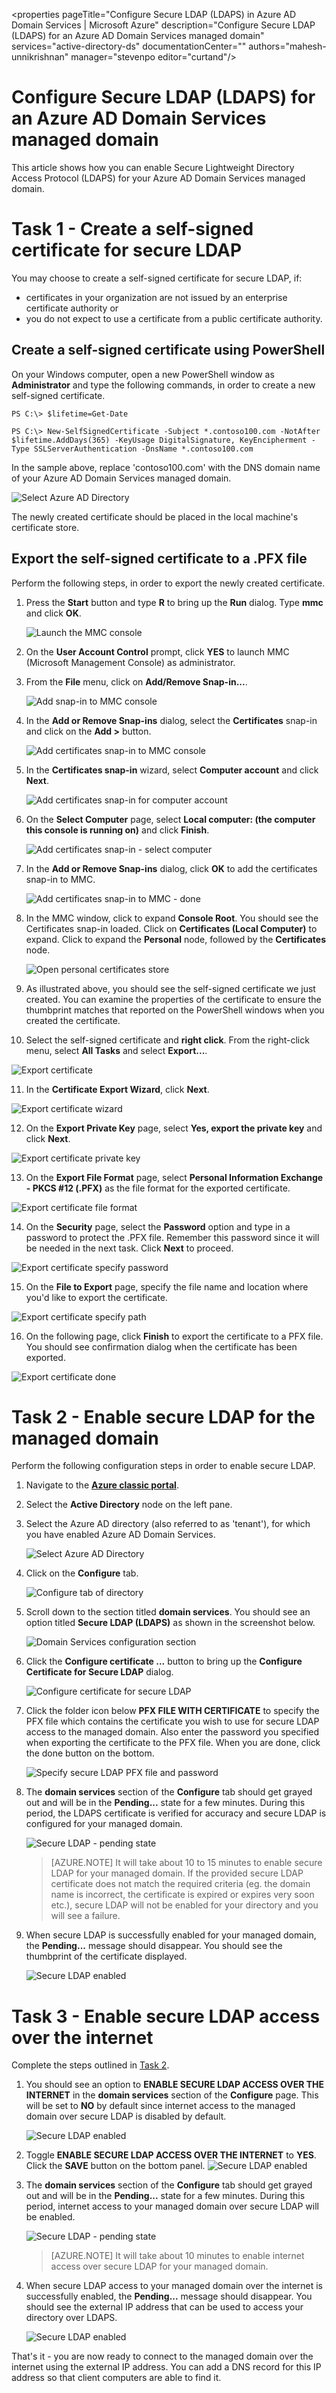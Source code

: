 <properties
	pageTitle="Configure Secure LDAP (LDAPS) in Azure AD Domain Services | Microsoft Azure"
	description="Configure Secure LDAP (LDAPS) for an Azure AD Domain Services managed domain"
	services="active-directory-ds"
	documentationCenter=""
	authors="mahesh-unnikrishnan"
	manager="stevenpo
	editor="curtand"/>

<tags
	ms.service="active-directory-ds"
	ms.workload="identity"
	ms.tgt_pltfrm="na"
	ms.devlang="na"
	ms.topic="article"
	ms.date="04/18/2016"
	ms.author="maheshu"/>

# Configure Secure LDAP (LDAPS) for an Azure AD Domain Services managed domain
This article shows how you can enable Secure Lightweight Directory Access Protocol (LDAPS) for your Azure AD Domain Services managed domain.


# Task 1 - Create a self-signed certificate for secure LDAP
You may choose to create a self-signed certificate for secure LDAP, if:

- certificates in your organization are not issued by an enterprise certificate authority or
- you do not expect to use a certificate from a public certificate authority.

## Create a self-signed certificate using PowerShell
On your Windows computer, open a new PowerShell window as **Administrator** and type the following commands, in order to create a new self-signed certificate.

    PS C:\> $lifetime=Get-Date

    PS C:\> New-SelfSignedCertificate -Subject *.contoso100.com -NotAfter $lifetime.AddDays(365) -KeyUsage DigitalSignature, KeyEncipherment -Type SSLServerAuthentication -DnsName *.contoso100.com

In the sample above, replace 'contoso100.com' with the DNS domain name of your Azure AD Domain Services managed domain.

![Select Azure AD Directory](./media/active-directory-domain-services-admin-guide/secure-ldap-powershell-create-self-signed-cert.png)

The newly created certificate should be placed in the local machine's certificate store.

## Export the self-signed certificate to a .PFX file
Perform the following steps, in order to export the newly created certificate.

1. Press the **Start** button and type **R** to bring up the **Run** dialog. Type **mmc** and click **OK**.

    ![Launch the MMC console](./media/active-directory-domain-services-admin-guide/secure-ldap-start-run.png)

2. On the **User Account Control** prompt, click **YES** to launch MMC (Microsoft Management Console) as administrator.

3. From the **File** menu, click on **Add/Remove Snap-in...**.

    ![Add snap-in to MMC console](./media/active-directory-domain-services-admin-guide/secure-ldap-add-snapin.png)

4. In the **Add or Remove Snap-ins** dialog, select the **Certificates** snap-in and click on the **Add >** button.

    ![Add certificates snap-in to MMC console](./media/active-directory-domain-services-admin-guide/secure-ldap-add-certificates-snapin.png)

5. In the **Certificates snap-in** wizard, select **Computer account** and click **Next**.

    ![Add certificates snap-in for computer account](./media/active-directory-domain-services-admin-guide/secure-ldap-add-certificates-computer-account.png)

6. On the **Select Computer** page, select **Local computer: (the computer this console is running on)** and click **Finish**.

    ![Add certificates snap-in - select computer](./media/active-directory-domain-services-admin-guide/secure-ldap-add-certificates-local-computer.png)

7. In the **Add or Remove Snap-ins** dialog, click **OK** to add the certificates snap-in to MMC.

    ![Add certificates snap-in to MMC - done](./media/active-directory-domain-services-admin-guide/secure-ldap-add-certificates-snapin-done.png)

8. In the MMC window, click to expand **Console Root**. You should see the Certificates snap-in loaded. Click on **Certificates (Local Computer)** to expand. Click to expand the **Personal** node, followed by the **Certificates** node.

    ![Open personal certificates store](./media/active-directory-domain-services-admin-guide/secure-ldap-open-personal-store.png)

9. As illustrated above, you should see the self-signed certificate we just created. You can examine the properties of the certificate to ensure the thumbprint matches that reported on the PowerShell windows when you created the certificate.

10. Select the self-signed certificate and **right click**. From the right-click menu, select **All Tasks** and select **Export...**.

   ![Export certificate](./media/active-directory-domain-services-admin-guide/secure-ldap-export-cert.png)

11. In the **Certificate Export Wizard**, click **Next**.

   ![Export certificate wizard](./media/active-directory-domain-services-admin-guide/secure-ldap-export-cert-wizard.png)

12. On the **Export Private Key** page, select **Yes, export the private key** and click **Next**.

   ![Export certificate private key](./media/active-directory-domain-services-admin-guide/secure-ldap-export-private-key.png)

13. On the **Export File Format** page, select **Personal Information Exchange - PKCS #12 (.PFX)** as the file format for the exported certificate.

   ![Export certificate file format](./media/active-directory-domain-services-admin-guide/secure-ldap-export-to-pfx.png)

14. On the **Security** page, select the **Password** option and type in a password to protect the .PFX file. Remember this password since it will be needed in the next task. Click **Next** to proceed.

   ![Export certificate specify password](./media/active-directory-domain-services-admin-guide/secure-ldap-export-select-password.png)

15. On the **File to Export** page, specify the file name and location where you'd like to export the certificate.

   ![Export certificate specify path](./media/active-directory-domain-services-admin-guide/secure-ldap-export-select-path.png)

16. On the following page, click **Finish** to export the certificate to a PFX file. You should see confirmation dialog when the certificate has been exported.

   ![Export certificate done](./media/active-directory-domain-services-admin-guide/secure-ldap-exported-as-pfx.png)



# Task 2 - Enable secure LDAP for the managed domain
Perform the following configuration steps in order to enable secure LDAP.

1. Navigate to the **[Azure classic portal](https://manage.windowsazure.com)**.

2. Select the **Active Directory** node on the left pane.

3. Select the Azure AD directory (also referred to as 'tenant'), for which you have enabled Azure AD Domain Services.

    ![Select Azure AD Directory](./media/active-directory-domain-services-getting-started/select-aad-directory.png)

4. Click on the **Configure** tab.

    ![Configure tab of directory](./media/active-directory-domain-services-getting-started/configure-tab.png)

5. Scroll down to the section titled **domain services**. You should see an option titled **Secure LDAP (LDAPS)** as shown in the screenshot below.

    ![Domain Services configuration section](./media/active-directory-domain-services-admin-guide/secure-ldap-start.png)

6. Click the **Configure certificate ...** button to bring up the **Configure Certificate for Secure LDAP** dialog.

    ![Configure certificate for secure LDAP](./media/active-directory-domain-services-admin-guide/secure-ldap-configure-cert-page.png)

7. Click the folder icon below **PFX FILE WITH CERTIFICATE** to specify the PFX file which contains the certificate you wish to use for secure LDAP access to the managed domain. Also enter the password you specified when exporting the certificate to the PFX file. When you are done, click the done button on the bottom.

    ![Specify secure LDAP PFX file and password](./media/active-directory-domain-services-admin-guide/secure-ldap-specify-pfx.png)

8. The **domain services** section of the **Configure** tab should get grayed out and will be in the **Pending...** state for a few minutes. During this period, the LDAPS certificate is verified for accuracy and secure LDAP is configured for your managed domain.

    ![Secure LDAP - pending state](./media/active-directory-domain-services-admin-guide/secure-ldap-pending-state.png)

     > [AZURE.NOTE] It will take about 10 to 15 minutes to enable secure LDAP for your managed domain. If the provided secure LDAP certificate does not match the required criteria (eg. the domain name is incorrect, the certificate is expired or expires very soon etc.), secure LDAP will not be enabled for your directory and you will see a failure.

9. When secure LDAP is successfully enabled for your managed domain, the **Pending...** message should disappear. You should see the thumbprint of the certificate displayed.

    ![Secure LDAP enabled](./media/active-directory-domain-services-admin-guide/secure-ldap-enabled.png)


# Task 3 - Enable secure LDAP access over the internet
Complete the steps outlined in [Task 2](./active-directory-ds-admin-guide-configure-secure-ldap.md#task-2-enable-secure-ldap-for-the-managed-domain).

1. You should see an option to **ENABLE SECURE LDAP ACCESS OVER THE INTERNET** in the **domain services** section of the **Configure** page. This will be set to **NO** by default since internet access to the managed domain over secure LDAP is disabled by default.

    ![Secure LDAP enabled](./media/active-directory-domain-services-admin-guide/secure-ldap-enabled2.png)

2. Toggle **ENABLE SECURE LDAP ACCESS OVER THE INTERNET** to **YES**. Click the **SAVE** button on the bottom panel.
    ![Secure LDAP enabled](./media/active-directory-domain-services-admin-guide/secure-ldap-enable-internet-access.png)

3. The **domain services** section of the **Configure** tab should get grayed out and will be in the **Pending...** state for a few minutes. During this period, internet access to your managed domain over secure LDAP will be enabled.

	![Secure LDAP - pending state](./media/active-directory-domain-services-admin-guide/secure-ldap-enable-internet-access-pending-state.png)

     > [AZURE.NOTE] It will take about 10 minutes to enable internet access over secure LDAP for your managed domain.

4. When secure LDAP access to your managed domain over the internet is successfully enabled, the **Pending...** message should disappear. You should see the external IP address that can be used to access your directory over LDAPS.

    ![Secure LDAP enabled](./media/active-directory-domain-services-admin-guide/secure-ldap-internet-access-enabled.png)

That's it - you are now ready to connect to the managed domain over the internet using the external IP address. You can add a DNS record for this IP address so that client computers are able to find it.

